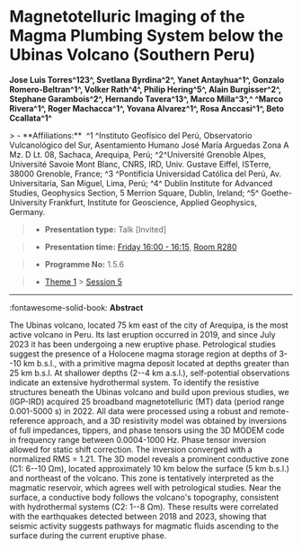 # Magnetotelluric Imaging of the Magma Plumbing System below the Ubinas Volcano (Southern Peru)

**Jose Luis Torres^123^, Svetlana Byrdina^2^, Yanet Antayhua^1^, Gonzalo Romero-Beltran^1^, Volker Rath^4^, Philip Hering^5^, Alain Burgisser^2^, Stephane Garambois^2^, Hernando Tavera^13^, Marco Milla^3^,^ ^Marco Rivera^1^, Roger Machacca^1^, Yovana Alvarez^1^, Rosa Anccasi^1^, Beto Ccallata^1^**

<!-- more -->> - **Affiliations:**  ^1 ^Instituto Geofísico del Perú, Observatorio Vulcanológico del Sur, Asentamiento Humano José María Arguedas Zona A Mz. D Lt. 08, Sachaca, Arequipa, Perú; ^2^Université Grenoble Alpes, Université Savoie Mont Blanc, CNRS, IRD, Univ. Gustave Eiffel, ISTerre, 38000 Grenoble, France; ^3 ^Pontificia Universidad Católica del Perú, Av. Universitaria, San Miguel, Lima, Perú; ^4^ Dublin Institute for Advanced Studies, Geophysics Section, 5 Merrion Square, Dublin, Ireland; ^5^ Goethe-University Frankfurt, Institute for Geoscience, Applied Geophysics, Germany. 

> - **Presentation type:** Talk [Invited]

> - **Presentation time:** [Friday 16:00 - 16:15](../sessions_comparison.md#__tabbed_4_3), [Room R280](../maps_venue.md#__tabbed_1_1)

> - **Programme No:** 1.5.6

> - [Theme 1](../theme1.md) > [Session 5](../sessions/session-1-5.md)

--- 

:fontawesome-solid-book: **Abstract**

The Ubinas volcano, located 75 km east of the city of Arequipa, is the most active volcano in Peru. Its last eruption occurred in 2019, and since July 2023 it has been undergoing a new eruptive phase. Petrological studies suggest the presence of a Holocene magma storage region at depths of 3--10 km b.s.l., with a primitive magma deposit located at depths greater than 25 km b.s.l. At shallower depths (2--4 km a.s.l.), self-potential observations indicate an extensive hydrothermal system. To identify the resistive structures beneath the Ubinas volcano and build upon previous studies, we (IGP-IRD) acquired 25 broadband magnetotelluric (MT) data (period range 0.001-5000 s) in 2022. All data were processed using a robust and remote-reference approach, and a 3D resistivity model was obtained by inversions of full impedances, tippers, and phase tensors using the 3D MODEM code in frequency range between 0.0004-1000 Hz. Phase tensor inversion allowed for static shift correction. The inversion converged with a normalized RMS = 1.21. The 3D model reveals a prominent conductive zone (C1: 6--10 Ωm), located approximately 10 km below the surface (5 km b.s.l.) and northeast of the volcano. This zone is tentatively interpreted as the magmatic reservoir, which agrees well with petrological studies. Near the surface, a conductive body follows the volcano's topography, consistent with hydrothermal systems (C2: 1--8 Ωm). These results were correlated with the earthquakes detected between 2018 and 2023, showing that seismic activity suggests pathways for magmatic fluids ascending to the surface during the current eruptive phase.

